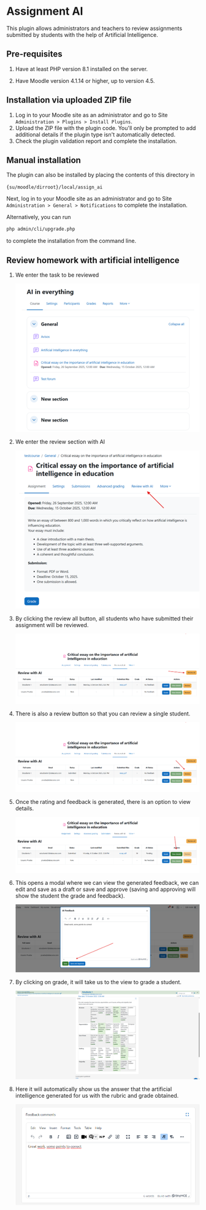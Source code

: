 # Assignment AI #

This plugin allows administrators and teachers to review assignments submitted by students with the help of Artificial Intelligence.

## Pre-requisites

1. Have at least PHP version 8.1 installed on the server.

2. Have Moodle version 4.1.14 or higher, up to version 4.5.

## Installation via uploaded ZIP file

1. Log in to your Moodle site as an administrator and go to Site `Administration > Plugins > Install Plugins`.
2. Upload the ZIP file with the plugin code. You'll only be prompted to add additional details if the plugin type isn't automatically detected.
3. Check the plugin validation report and complete the installation.

## Manual installation

The plugin can also be installed by placing the contents of this directory in

`{su/moodle/dirroot}/local/assign_ai`

Next, log in to your Moodle site as an administrator and go to Site `Administration > General > Notifications` to complete the installation.

Alternatively, you can run

```bash
php admin/cli/upgrade.php
```

to complete the installation from the command line.

## Review homework with artificial intelligence

1. We enter the task to be reviewed
   
    ![Enter course](./_docs/images/local_assign_ai_enter_course.png)
   
2. We enter the review section with AI

   ![Review_with_ai](./_docs/images/local_assign_ai_enter_review_with_ai.png)
   
3. By clicking the review all button, all students who have submitted their assignment will be reviewed.
  
   ![Review_all](./_docs/images/local_assign_ai_button_review_all.png)
   
4. There is also a review button so that you can review a single student.

   ![Review](./_docs/images/local_assign_ai_button_review.png)
   
5. Once the rating and feedback is generated, there is an option to view details.

   ![View_details](./_docs/images/local_assign_ai_button_view_details.png)
   
6. This opens a modal where we can view the generated feedback, we can edit and save as a draft or save and approve (saving and approving will show the student the grade and feedback).

    ![Modal_details](./_docs/images/local_assign_ai_modal_details.png)
   
7. By clicking on grade, it will take us to the view to grade a student.

    ![Grade_view_rubric](./_docs/images/local_assign_ai_grade_view_rubric.png)
    
8. Here it will automatically show us the answer that the artificial intelligence generated for us with the rubric and grade obtained.

    ![Grade_view_feedback](./_docs/images/local_assign_ai_grade_view_feedback.png)


